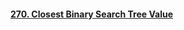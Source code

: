 #### [270. Closest Binary Search Tree Value](https://leetcode-cn.com/problems/closest-binary-search-tree-value/)

